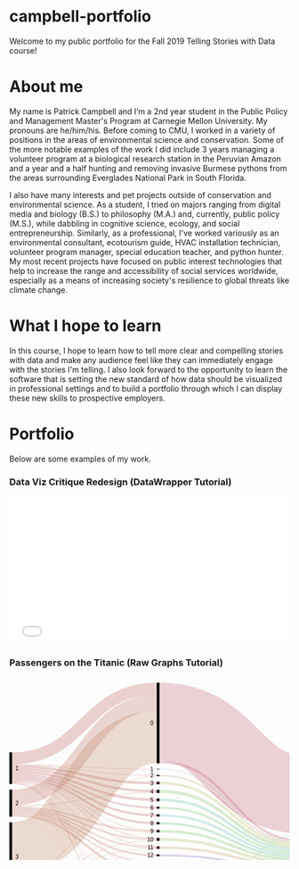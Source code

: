 # campbell-portfolio
Welcome to my public portfolio for the Fall 2019 Telling Stories with Data course! 

# About me
My name is Patrick Campbell and I’m a 2nd year student in the Public Policy and Management Master's Program at Carnegie Mellon University. My pronouns are he/him/his. Before coming to CMU, I worked in a variety of positions in the areas of environmental science and conservation. Some of the more notable examples of the work I did include 3 years managing a volunteer program at a biological research station in the Peruvian Amazon and a year and a half hunting and removing invasive Burmese pythons from the areas surrounding Everglades National Park in South Florida. 

I also have many interests and pet projects outside of conservation and environmental science. As a student, I tried on majors ranging from digital media and biology (B.S.) to philosophy (M.A.) and, currently, public policy (M.S.), while dabbling in cognitive science, ecology, and social entrepreneurship. Similarly, as a professional, I've worked variously as an environmental consultant, ecotourism guide, HVAC installation technician, volunteer program manager, special education teacher, and python hunter. My most recent projects have focused on public interest technologies that help to increase the range and accessibility of social services worldwide, especially as a means of increasing society's resilience to global threats like climate change. 

# What I hope to learn
In this course, I hope to learn how to tell more clear and compelling stories with data and make any audience feel like they can immediately engage with the stories I'm telling. I also look forward to the opportunity to learn the software that is setting the new standard of how data should be visualized in professional settings and to build a portfolio through which I can display these new skills to prospective employers. 

# Portfolio
Below are some examples of my work.

### Data Viz Critique Redesign (DataWrapper Tutorial)
<iframe title="Corbyn winning big on social media" aria-label="Bar Chart" id="datawrapper-chart-kYFD3" src="//datawrapper.dwcdn.net/kYFD3/1/" scrolling="no" frameborder="0" style="width: 0; min-width: 100% !important; border: none;" height="265"></iframe><script type="text/javascript">!function(){"use strict";window.addEventListener("message",function(a){if(void 0!==a.data["datawrapper-height"])for(var e in a.data["datawrapper-height"]){var t=document.getElementById("datawrapper-chart-"+e)||document.querySelector("iframe[src*='"+e+"']");t&&(t.style.height=a.data["datawrapper-height"][e]+"px")}})}();</script>


### Passengers on the Titanic (Raw Graphs Tutorial)
<svg width="800" height="520" xmlns="http://www.w3.org/2000/svg"><g transform="translate(0, 10)"><g class="links" fill="none" stroke-opacity="0.3"><path d="M5,147.92971734148207C135,147.92971734148207,135,166.10007639419413,265,166.10007639419413" stroke-width="1.2299465240641712" style="stroke: rgb(191, 105, 105);"></path><path d="M5,176.30634071810545C135,176.30634071810545,135,294.1405653170359,265,294.1405653170359" stroke-width="1.0542398777692896" style="stroke: rgb(191, 105, 105);"></path><path d="M5,135.71810542398777C135,135.71810542398777,135,10.718105423988003,265,10.718105423988003" stroke-width="21.436210847975552" style="stroke: rgb(191, 105, 105);"></path><path d="M5,150.8288770053476C135,150.8288770053476,135,180.053475935829,265,180.053475935829" stroke-width="4.5683728036669216" style="stroke: rgb(191, 105, 105);"></path><path d="M5,175.07639419404128C135,175.07639419404128,135,279.22077922077915,265,279.22077922077915" stroke-width="1.4056531703590527" style="stroke: rgb(191, 105, 105);"></path><path d="M5,180.96256684491985C135,180.96256684491985,135,497.2765469824292,265,497.2765469824292" stroke-width="1.5813598166539342" style="stroke: rgb(191, 105, 105);"></path><path d="M5,155.22154316271966C135,155.22154316271966,135,194.446142093201,265,194.446142093201" stroke-width="4.2169595110771585" style="stroke: rgb(191, 105, 105);"></path><path d="M5,173.84644766997712C135,173.84644766997712,135,264.6524064171123,265,264.6524064171123" stroke-width="1.0542398777692896" style="stroke: rgb(191, 105, 105);"></path><path d="M5,163.74331550802142C135,163.74331550802142,135,224.19786096256684,265,224.19786096256684" stroke-width="3.33842627960275" style="stroke: rgb(191, 105, 105);"></path><path d="M5,179.55691367456078C135,179.55691367456078,135,458.1398013750953,265,458.1398013750953" stroke-width="0.5271199388846448" style="stroke: rgb(191, 105, 105);"></path><path d="M5,171.29870129870133C135,171.29870129870133,135,252.1046600458364,265,252.1046600458364" stroke-width="4.041252864782276" style="stroke: rgb(191, 105, 105);"></path><path d="M5,179.02979373567612C135,179.02979373567612,135,446.2070282658516,265,446.2070282658516" stroke-width="0.5271199388846448" style="stroke: rgb(191, 105, 105);"></path><path d="M5,159.70206264323915C135,159.70206264323915,135,210.1566080977846,265,210.1566080977846" stroke-width="4.744079449961803" style="stroke: rgb(191, 105, 105);"></path><path d="M5,167.3453017570665C135,167.3453017570665,135,237.97555385790673,265,237.97555385790673" stroke-width="3.865546218487395" style="stroke: rgb(191, 105, 105);"></path><path d="M5,179.99618029029799C135,179.99618029029799,135,469.63330786860183,265,469.63330786860183" stroke-width="0.35141329258976317" style="stroke: rgb(191, 105, 105);"></path><path d="M5,177.44843391902216C135,177.44843391902216,135,338.6363636363635,265,338.6363636363635" stroke-width="0.8785332314744079" style="stroke: rgb(191, 105, 105);"></path><path d="M5,178.50267379679147C135,178.50267379679147,135,425.67990832696694,265,425.67990832696694" stroke-width="0.17570664629488159" style="stroke: rgb(191, 105, 105);"></path><path d="M5,176.9213139801375C135,176.9213139801375,135,321.4323911382736,265,321.4323911382736" stroke-width="0.17570664629488159" style="stroke: rgb(191, 105, 105);"></path><path d="M5,146.87547746371277C135,146.87547746371277,135,155.04583651642483,265,155.04583651642483" stroke-width="0.8785332314744079" style="stroke: rgb(191, 105, 105);"></path><path d="M5,177.97555385790682C135,177.97555385790682,135,354.0832696715048,265,354.0832696715048" stroke-width="0.17570664629488159" style="stroke: rgb(191, 105, 105);"></path><path d="M5,178.23911382734914C135,178.23911382734914,135,415.4163483575246,265,415.4163483575246" stroke-width="0.35141329258976317" style="stroke: rgb(191, 105, 105);"></path><path d="M5,178.67838044308635C135,178.67838044308635,135,435.8556149732618,265,435.8556149732618" stroke-width="0.17570664629488159" style="stroke: rgb(191, 105, 105);"></path><path d="M5,206.24904507257452C135,206.24904507257452,135,35.93200916730351,265,35.93200916730351" stroke-width="28.991596638655462" style="stroke: rgb(191, 120, 105);"></path><path d="M5,226.27960275019103C135,226.27960275019103,135,281.2414056531703,265,281.2414056531703" stroke-width="2.635599694423224" style="stroke: rgb(191, 120, 105);"></path><path d="M5,228.82734912146682C135,228.82734912146682,135,295.89763177998475,265,295.89763177998475" stroke-width="2.4598930481283423" style="stroke: rgb(191, 120, 105);"></path><path d="M5,234.09854851031326C135,234.09854851031326,135,322.57448433919035,265,322.57448433919035" stroke-width="2.1084797555385792" style="stroke: rgb(191, 120, 105);"></path><path d="M5,231.5508021390375C135,231.5508021390375,135,309.4996180290299,265,309.4996180290299" stroke-width="2.987012987012987" style="stroke: rgb(191, 120, 105);"></path><path d="M5,237.1734148204737C135,237.1734148204737,135,341.09625668449183,265,341.09625668449183" stroke-width="4.041252864782276" style="stroke: rgb(191, 120, 105);"></path><path d="M5,223.55614973262036C135,223.55614973262036,135,266.585179526356,265,266.585179526356" stroke-width="2.8113063407181054" style="stroke: rgb(191, 120, 105);"></path><path d="M5,239.63330786860206C135,239.63330786860206,135,370.7601222307102,265,370.7601222307102" stroke-width="0.5271199388846448" style="stroke: rgb(191, 120, 105);"></path><path d="M5,221.35981665393436C135,221.35981665393436,135,197.16959511077167,265,197.16959511077167" stroke-width="1.2299465240641712" style="stroke: rgb(191, 120, 105);"></path><path d="M5,239.2818945760123C135,239.2818945760123,135,354.2589763177997,265,354.2589763177997" stroke-width="0.17570664629488159" style="stroke: rgb(191, 120, 105);"></path><path d="M5,239.98472116119183C135,239.98472116119183,135,458.4912146676851,265,458.4912146676851" stroke-width="0.17570664629488159" style="stroke: rgb(191, 120, 105);"></path><path d="M5,240.24828113063415C135,240.24828113063415,135,498.24293353705104,265,498.24293353705104" stroke-width="0.35141329258976317" style="stroke: rgb(191, 120, 105);"></path><path d="M5,222.06264323911387C135,222.06264323911387,135,239.99618029029787,265,239.99618029029787" stroke-width="0.17570664629488159" style="stroke: rgb(191, 120, 105);"></path><path d="M5,297.5133689839572C135,297.5133689839572,135,97.5171886936595,265,97.5171886936595" stroke-width="94.17876241405654" style="stroke: rgb(191, 135, 105);"></path><path d="M5,365.1604278074867C135,365.1604278074867,135,447.17341482047345,265,447.17341482047345" stroke-width="1.4056531703590527" style="stroke: rgb(191, 135, 105);"></path><path d="M5,361.99770817417885C135,361.99770817417885,135,372.78074866310135,265,372.78074866310135" stroke-width="3.5141329258976315" style="stroke: rgb(191, 135, 105);"></path><path d="M5,357.1657754010696C135,357.1657754010696,135,357.42169595110755,265,357.42169595110755" stroke-width="6.149732620320855" style="stroke: rgb(191, 135, 105);"></path><path d="M5,369.90450725744853C135,369.90450725744853,135,472.9717341482046,265,472.9717341482046" stroke-width="6.325439266615737" style="stroke: rgb(191, 135, 105);"></path><path d="M5,347.85332314744085C135,347.85332314744085,135,297.5668449197861,265,297.5668449197861" stroke-width="0.8785332314744079" style="stroke: rgb(191, 135, 105);"></path><path d="M5,350.92818945760126C135,350.92818945760126,135,325.91291061879303,265,325.91291061879303" stroke-width="4.5683728036669216" style="stroke: rgb(191, 135, 105);"></path><path d="M5,374.20932009167313C135,374.20932009167313,135,499.2093200916729,265,499.2093200916729" stroke-width="1.5813598166539342" style="stroke: rgb(191, 135, 105);"></path><path d="M5,348.46829640947294C135,348.46829640947294,135,311.1688311688312,265,311.1688311688312" stroke-width="0.35141329258976317" style="stroke: rgb(191, 135, 105);"></path><path d="M5,345.12987012987014C135,345.12987012987014,135,167.24216959511085,265,167.24216959511085" stroke-width="1.0542398777692896" style="stroke: rgb(191, 135, 105);"></path><path d="M5,364.19404125286485C135,364.19404125286485,135,394.9770817417874,265,394.9770817417874" stroke-width="0.17570664629488159" style="stroke: rgb(191, 135, 105);"></path><path d="M5,346.886936592819C135,346.886936592819,135,283.08632543926655,265,283.08632543926655" stroke-width="1.0542398777692896" style="stroke: rgb(191, 135, 105);"></path><path d="M5,366.30252100840346C135,366.30252100840346,135,459.01833460656974,265,459.01833460656974" stroke-width="0.8785332314744079" style="stroke: rgb(191, 135, 105);"></path><path d="M5,373.2429335370513C135,373.2429335370513,135,486.3101604278073,265,486.3101604278073" stroke-width="0.35141329258976317" style="stroke: rgb(191, 135, 105);"></path><path d="M5,353.65164247517197C135,353.65164247517197,135,343.5561497326202,265,343.5561497326202" stroke-width="0.8785332314744079" style="stroke: rgb(191, 135, 105);"></path><path d="M5,345.74484339190224C135,345.74484339190224,135,225.95492742551565,265,225.95492742551565" stroke-width="0.17570664629488159" style="stroke: rgb(191, 135, 105);"></path><path d="M5,364.36974789915973C135,364.36974789915973,135,405.1527883880823,265,405.1527883880823" stroke-width="0.17570664629488159" style="stroke: rgb(191, 135, 105);"></path><path d="M5,346.096256684492C135,346.096256684492,135,268.25439266615734,265,268.25439266615734" stroke-width="0.5271199388846448" style="stroke: rgb(191, 135, 105);"></path><path d="M5,363.9304812834225C135,363.9304812834225,135,384.7135217723451,265,384.7135217723451" stroke-width="0.35141329258976317" style="stroke: rgb(191, 135, 105);"></path><path d="M270,166.62719633307876C400,166.62719633307876,400,288.2085561497327,530,288.2085561497327" stroke-width="2.2841864018334608" style="stroke: rgb(191, 150, 105);"></path><path d="M270,295.80977845683725C400,295.80977845683725,400,327.3911382734913,530,327.3911382734913" stroke-width="4.39266615737204" style="stroke: rgb(191, 166, 105);"></path><path d="M270,70.28265851795287C400,70.28265851795287,400,200.28265851795254,530,200.28265851795254" stroke-width="140.56531703590528" style="stroke: rgb(191, 105, 120);"></path><path d="M270,142.58594346829665C400,142.58594346829665,400,284.1673032849504,530,284.1673032849504" stroke-width="4.041252864782276" style="stroke: rgb(191, 105, 120);"></path><path d="M270,180.053475935829C400,180.053475935829,400,291.63483575248284,530,291.63483575248284" stroke-width="4.5683728036669216" style="stroke: rgb(186, 191, 105);"></path><path d="M270,281.0656990068754C400,281.0656990068754,400,322.6470588235295,530,322.6470588235295" stroke-width="5.095492742551566" style="stroke: rgb(171, 191, 105);"></path><path d="M270,498.3307868601985C400,498.3307868601985,400,368.3307868601988,530,368.3307868601988" stroke-width="3.33842627960275" style="stroke: rgb(155, 191, 105);"></path><path d="M270,496.57372039724964C400,496.57372039724964,400,272.0588235294117,530,272.0588235294117" stroke-width="0.17570664629488159" style="stroke: rgb(155, 191, 105);"></path><path d="M270,195.06111535523308C400,195.06111535523308,400,296.642475171887,530,296.642475171887" stroke-width="5.446906035141329" style="stroke: rgb(140, 191, 105);"></path><path d="M270,266.3216195569136C400,266.3216195569136,400,317.9029793735677,530,317.9029793735677" stroke-width="4.39266615737204" style="stroke: rgb(125, 191, 105);"></path><path d="M270,224.28571428571428C400,224.28571428571428,400,305.86707410236835,530,305.86707410236835" stroke-width="3.5141329258976315" style="stroke: rgb(110, 191, 105);"></path><path d="M270,458.7547746371274C400,458.7547746371274,400,359.1061879297175,530,359.1061879297175" stroke-width="1.4056531703590527" style="stroke: rgb(105, 191, 115);"></path><path d="M270,457.96409472880043C400,457.96409472880043,400,271.70741023682194,530,271.70741023682194" stroke-width="0.17570664629488159" style="stroke: rgb(105, 191, 115);"></path><path d="M270,252.1046600458364C400,252.1046600458364,400,313.6860198624905,530,313.6860198624905" stroke-width="4.041252864782276" style="stroke: rgb(105, 191, 130);"></path><path d="M270,446.29488158899903C400,446.29488158899903,400,271.26814362108473,530,271.26814362108473" stroke-width="0.7028265851795263" style="stroke: rgb(105, 191, 145);"></path><path d="M270,447.2612681436209C400,447.2612681436209,400,357.7883880825059,530,357.7883880825059" stroke-width="1.2299465240641712" style="stroke: rgb(105, 191, 145);"></path><path d="M270,210.1566080977846C400,210.1566080977846,400,301.73796791443857,530,301.73796791443857" stroke-width="4.744079449961803" style="stroke: rgb(105, 191, 161);"></path><path d="M270,238.06340718105417C400,238.06340718105417,400,309.64476699770825,530,309.64476699770825" stroke-width="4.041252864782276" style="stroke: rgb(105, 191, 176);"></path><path d="M270,472.88388082505713C400,472.88388082505713,400,363.05958747135236,530,363.05958747135236" stroke-width="6.501145912910618" style="stroke: rgb(105, 191, 191);"></path><path d="M270,469.5454545454544C400,469.5454545454544,400,271.8831168831168,530,271.8831168831168" stroke-width="0.17570664629488159" style="stroke: rgb(105, 191, 191);"></path><path d="M270,341.1841100076393C400,341.1841100076393,400,342.4140565317037,530,342.4140565317037" stroke-width="5.622612681436211" style="stroke: rgb(105, 176, 191);"></path><path d="M270,338.28495034377374C400,338.28495034377374,400,270.8288770053475,530,270.8288770053475" stroke-width="0.17570664629488159" style="stroke: rgb(105, 176, 191);"></path><path d="M270,425.67990832696694C400,425.67990832696694,400,356.90985485103147,530,356.90985485103147" stroke-width="0.17570664629488159" style="stroke: rgb(105, 161, 191);"></path><path d="M270,324.77081741787634C400,324.77081741787634,400,336.1764705882354,530,336.1764705882354" stroke-width="6.8525592055003814" style="stroke: rgb(105, 145, 191);"></path><path d="M270,155.04583651642483C400,155.04583651642483,400,286.62719633307876,530,286.62719633307876" stroke-width="0.8785332314744079" style="stroke: rgb(105, 130, 191);"></path><path d="M270,357.24598930481267C400,357.24598930481267,400,348.47593582887714,530,348.47593582887714" stroke-width="6.501145912910618" style="stroke: rgb(105, 115, 191);"></path><path d="M270,415.4163483575246C400,415.4163483575246,400,356.64629488158914,530,356.64629488158914" stroke-width="0.35141329258976317" style="stroke: rgb(110, 105, 191);"></path><path d="M270,435.8556149732618C400,435.8556149732618,400,357.08556149732635,530,357.08556149732635" stroke-width="0.17570664629488159" style="stroke: rgb(125, 105, 191);"></path><path d="M270,309.7631779984722C400,309.7631779984722,400,331.16883116883133,530,331.16883116883133" stroke-width="3.1627196333078684" style="stroke: rgb(140, 105, 191);"></path><path d="M270,308.0939648586708C400,308.0939648586708,400,270.65317035905264,530,270.65317035905264" stroke-width="0.17570664629488159" style="stroke: rgb(140, 105, 191);"></path><path d="M270,372.51718869365897C400,372.51718869365897,400,353.74713521772355,530,353.74713521772355" stroke-width="4.041252864782276" style="stroke: rgb(155, 105, 191);"></path><path d="M270,394.9770817417874C400,394.9770817417874,400,356.20702826585193,530,356.20702826585193" stroke-width="0.17570664629488159" style="stroke: rgb(171, 105, 191);"></path><path d="M270,486.3101604278073C400,486.3101604278073,400,366.48586707410254,530,366.48586707410254" stroke-width="0.35141329258976317" style="stroke: rgb(186, 105, 191);"></path><path d="M270,405.1527883880823C400,405.1527883880823,400,356.3827349121468,530,356.3827349121468" stroke-width="0.17570664629488159" style="stroke: rgb(191, 105, 181);"></path><path d="M270,384.7135217723451C400,384.7135217723451,400,355.9434682964096,530,355.9434682964096" stroke-width="0.35141329258976317" style="stroke: rgb(191, 105, 166);"></path><path d="M535,311.9289533995417C665,311.9289533995417,665,182.09702062643242,795,182.09702062643242" stroke-width="59.56455309396486" style="stroke: rgb(82, 197, 244);"></path><path d="M535,355.85561497326205C665,355.85561497326205,665,355.855614973262,795,355.855614973262" stroke-width="28.288770053475936" style="stroke: rgb(82, 197, 244);"></path><path d="M535,141.15737203972486C665,141.15737203972486,665,141.157372039725,795,141.157372039725" stroke-width="22.314744079449962" style="stroke: rgb(191, 105, 135);"></path><path d="M535,212.23071046600447C665,212.23071046600447,665,281.79526355996944,795,281.79526355996944" stroke-width="119.83193277310924" style="stroke: rgb(191, 105, 135);"></path></g><g class="nodes" font-family="Arial, Helvetica" font-size="10"><g><rect x="265" y="2.2737367544323206e-13" height="144.6065699006874" width="5" fill="#000"></rect><text x="259" y="72.30328495034392" dy="0.35em" text-anchor="end">0</text></g><g><rect x="265" y="154.60656990068762" height="0.878533231474421" width="5" fill="#000"></rect><text x="259" y="155.04583651642483" dy="0.35em" text-anchor="end">1</text></g><g><rect x="265" y="278.5179526355996" height="5.095492742551642" width="5" fill="#000"></rect><text x="259" y="281.06569900687543" dy="0.35em" text-anchor="end">10</text></g><g><rect x="265" y="293.61344537815125" height="4.392666157372105" width="5" fill="#000"></rect><text x="259" y="295.8097784568373" dy="0.35em" text-anchor="end">11</text></g><g><rect x="265" y="308.00611153552336" height="3.3384262796027997" width="5" fill="#000"></rect><text x="259" y="309.67532467532476" dy="0.35em" text-anchor="end">12</text></g><g><rect x="265" y="321.34453781512616" height="6.8525592055001425" width="5" fill="#000"></rect><text x="259" y="324.77081741787623" dy="0.35em" text-anchor="end">13</text></g><g><rect x="265" y="384.5378151260502" height="0.3514132925897684" width="5" fill="#000"></rect><text x="259" y="384.7135217723451" dy="0.35em" text-anchor="end">13 15</text></g><g><rect x="265" y="394.88922841863996" height="0.1757066462948842" width="5" fill="#000"></rect><text x="259" y="394.9770817417874" dy="0.35em" text-anchor="end">13 15 B</text></g><g><rect x="265" y="338.1970970206263" height="5.798319327731065" width="5" fill="#000"></rect><text x="259" y="341.09625668449183" dy="0.35em" text-anchor="end">14</text></g><g><rect x="265" y="353.99541634835737" height="6.501145912910488" width="5" fill="#000"></rect><text x="259" y="357.2459893048126" dy="0.35em" text-anchor="end">15</text></g><g><rect x="265" y="405.06493506493484" height="0.1757066462948842" width="5" fill="#000"></rect><text x="259" y="405.1527883880823" dy="0.35em" text-anchor="end">15 16</text></g><g><rect x="265" y="370.49656226126785" height="4.0412528647823365" width="5" fill="#000"></rect><text x="259" y="372.517188693659" dy="0.35em" text-anchor="end">16</text></g><g><rect x="265" y="165.48510313216204" height="2.2841864018334945" width="5" fill="#000"></rect><text x="259" y="166.62719633307879" dy="0.35em" text-anchor="end">2</text></g><g><rect x="265" y="177.76928953399553" height="4.568372803666875" width="5" fill="#000"></rect><text x="259" y="180.05347593582897" dy="0.35em" text-anchor="end">3</text></g><g><rect x="265" y="192.3376623376624" height="5.446906035141296" width="5" fill="#000"></rect><text x="259" y="195.06111535523306" dy="0.35em" text-anchor="end">4</text></g><g><rect x="265" y="207.7845683728037" height="4.74407944996176" width="5" fill="#000"></rect><text x="259" y="210.15660809778458" dy="0.35em" text-anchor="end">5</text></g><g><rect x="265" y="415.2406417112297" height="0.3514132925897684" width="5" fill="#000"></rect><text x="259" y="415.4163483575246" dy="0.35em" text-anchor="end">5 7</text></g><g><rect x="265" y="425.5920550038195" height="0.1757066462948842" width="5" fill="#000"></rect><text x="259" y="425.67990832696694" dy="0.35em" text-anchor="end">5 9</text></g><g><rect x="265" y="222.52864782276546" height="3.51413292589757" width="5" fill="#000"></rect><text x="259" y="224.28571428571425" dy="0.35em" text-anchor="end">6</text></g><g><rect x="265" y="236.04278074866303" height="4.041252864782223" width="5" fill="#000"></rect><text x="259" y="238.06340718105415" dy="0.35em" text-anchor="end">7</text></g><g><rect x="265" y="250.08403361344526" height="4.0412528647823365" width="5" fill="#000"></rect><text x="259" y="252.10466004583643" dy="0.35em" text-anchor="end">8</text></g><g><rect x="265" y="435.7677616501144" height="0.1757066462948842" width="5" fill="#000"></rect><text x="259" y="435.8556149732618" dy="0.35em" text-anchor="end">8 10</text></g><g><rect x="265" y="264.1252864782276" height="4.392666157371991" width="5" fill="#000"></rect><text x="259" y="266.3216195569136" dy="0.35em" text-anchor="end">9</text></g><g><rect x="265" y="445.94346829640926" height="1.9327731092437261" width="5" fill="#000"></rect><text x="259" y="446.9098548510311" dy="0.35em" text-anchor="end">A</text></g><g><rect x="265" y="457.876241405653" height="1.5813598166539578" width="5" fill="#000"></rect><text x="259" y="458.66692131397997" dy="0.35em" text-anchor="end">B</text></g><g><rect x="265" y="469.45760122230695" height="6.676852559205486" width="5" fill="#000"></rect><text x="259" y="472.7960275019097" dy="0.35em" text-anchor="end">C</text></g><g><rect x="265" y="486.13445378151243" height="0.3514132925897684" width="5" fill="#000"></rect><text x="259" y="486.3101604278073" dy="0.35em" text-anchor="end">C D</text></g><g><rect x="265" y="496.4858670741022" height="3.51413292589757" width="5" fill="#000"></rect><text x="259" y="498.242933537051" dy="0.35em" text-anchor="end">D</text></g><g><rect x="0" y="125" height="56.7532467532468" width="5" fill="#000"></rect><text x="11" y="153.3766233766234" dy="0.35em" text-anchor="start">1</text></g><g><rect x="0" y="191.7532467532468" height="48.670741023682126" width="5" fill="#000"></rect><text x="11" y="216.08861726508786" dy="0.35em" text-anchor="start">2</text></g><g><rect x="0" y="250.42398777692893" height="124.57601222307105" width="5" fill="#000"></rect><text x="11" y="312.71199388846446" dy="0.35em" text-anchor="start">3</text></g><g><rect x="795" y="130.00000000000003" height="81.87929717341478" width="5" fill="#000"></rect><text x="789" y="170.93964858670742" dy="0.35em" text-anchor="end">female</text></g><g><rect x="795" y="221.8792971734148" height="148.12070282658516" width="5" fill="#000"></rect><text x="789" y="295.9396485867074" dy="0.35em" text-anchor="end">male</text></g><g><rect x="530" y="129.9999999999999" height="142.14667685255938" width="5" fill="#000"></rect><text x="524" y="201.07333842627958" dy="0.35em" text-anchor="end">no</text></g><g><rect x="530" y="282.14667685255927" height="87.85332314744085" width="5" fill="#000"></rect><text x="524" y="326.0733384262797" dy="0.35em" text-anchor="end">yes</text></g></g></g></svg>
